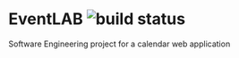 # EventLAB   ![build status](https://travis-ci.org/tarjmp/eventlab.svg?branch=master)
Software Engineering project for a calendar web application

